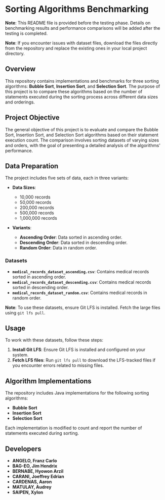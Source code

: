 # Sorting Algorithms Benchmarking 
**Note**: This README file is provided before the testing phase. Details on benchmarking results and performance comparisons will be added after the testing is completed.

**Note**: If you encounter issues with dataset files, download the files directly from the repository and replace the existing ones in your local project directory.

## Overview

This repository contains implementations and benchmarks for three sorting algorithms: **Bubble Sort**, **Insertion Sort**, and **Selection Sort**. The purpose of this project is to compare these algorithms based on the number of statements executed during the sorting process across different data sizes and orderings.

## Project Objective

The general objective of this project is to evaluate and compare the Bubble Sort, Insertion Sort, and Selection Sort algorithms based on their statement execution count. The comparison involves sorting datasets of varying sizes and orders, with the goal of presenting a detailed analysis of the algorithms' performance.

## Data Preparation

The project includes five sets of data, each in three variants:

- **Data Sizes**:
  - 10,000 records
  - 50,000 records
  - 200,000 records
  - 500,000 records
  - 1,000,000 records

- **Variants**:
  - **Ascending Order**: Data sorted in ascending order.
  - **Descending Order**: Data sorted in descending order.
  - **Random Order**: Data in random order.

### Datasets

- **`medical_records_dataset_ascending.csv`**: Contains medical records sorted in ascending order.
- **`medical_records_dataset_descending.csv`**: Contains medical records sorted in descending order.
- **`medical_records_dataset_random.csv`**: Contains medical records in random order.

**Note**: To use these datasets, ensure Git LFS is installed. Fetch the large files using `git lfs pull`.

## Usage

To work with these datasets, follow these steps:

1. **Install Git LFS**: Ensure Git LFS is installed and configured on your system.
2. **Fetch LFS files**: Run `git lfs pull` to download the LFS-tracked files if you encounter errors related to missing files.

## Algorithm Implementations

The repository includes Java implementations for the following sorting algorithms:

- **Bubble Sort**
- **Insertion Sort**
- **Selection Sort**

Each implementation is modified to count and report the number of statements executed during sorting.


## Developers

- **ANGELO, Franz Carlo** 
- **BAG-EO, Jim Hendrix** 
- **BERNABE, Hyowon Arzil**  
- **CARANI, Joeffrey Edrian** 
- **CARDENAS, Aaron** 
- **MATULAY, Audrey** 
- **SAIPEN, Xylon** 

